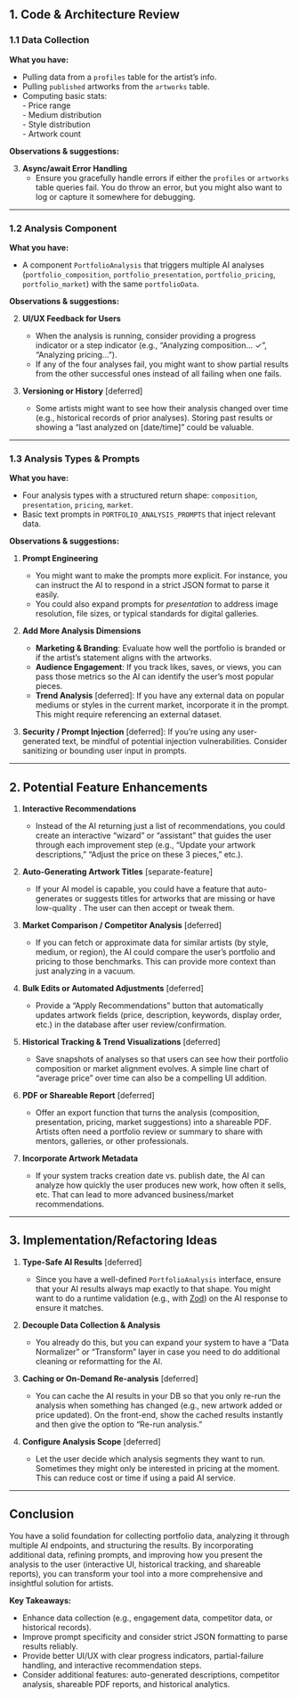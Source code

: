 
## 1. Code & Architecture Review

### 1.1 Data Collection

**What you have:**
- Pulling data from a `profiles` table for the artist’s info.
- Pulling `published` artworks from the `artworks` table.
- Computing basic stats:  
  \- Price range  
  \- Medium distribution  
  \- Style distribution  
  \- Artwork count  

**Observations & suggestions:**

3. **Async/await Error Handling**  
   - Ensure you gracefully handle errors if either the `profiles` or `artworks` table queries fail. You do throw an error, but you might also want to log or capture it somewhere for debugging.

---

### 1.2 Analysis Component

**What you have:**
- A component `PortfolioAnalysis` that triggers multiple AI analyses (`portfolio_composition`, `portfolio_presentation`, `portfolio_pricing`, `portfolio_market`) with the same `portfolioData`. 

**Observations & suggestions:**

2. **UI/UX Feedback for Users**  
   - When the analysis is running, consider providing a progress indicator or a step indicator (e.g., “Analyzing composition… ✓”, “Analyzing pricing…”). 
   - If any of the four analyses fail, you might want to show partial results from the other successful ones instead of all failing when one fails.

3. **Versioning or History** [deferred]
   - Some artists might want to see how their analysis changed over time (e.g., historical records of prior analyses). Storing past results or showing a “last analyzed on [date/time]” could be valuable.

---

### 1.3 Analysis Types & Prompts

**What you have:**
- Four analysis types with a structured return shape: `composition`, `presentation`, `pricing`, `market`.  
- Basic text prompts in `PORTFOLIO_ANALYSIS_PROMPTS` that inject relevant data.

**Observations & suggestions:**
1. **Prompt Engineering**  
   - You might want to make the prompts more explicit. For instance, you can instruct the AI to respond in a strict JSON format to parse it easily.  
   - You could also expand prompts for *presentation* to address image resolution, file sizes, or typical standards for digital galleries. 

2. **Add More Analysis Dimensions**  
   - **Marketing & Branding**: Evaluate how well the portfolio is branded or if the artist’s statement aligns with the artworks.  
   - **Audience Engagement**: If you track likes, saves, or views, you can pass those metrics so the AI can identify the user’s most popular pieces.  
   - **Trend Analysis** [deferred]: If you have any external data on popular mediums or styles in the current market, incorporate it in the prompt. This might require referencing an external dataset.

3. **Security / Prompt Injection** [deferred]: If you’re using any user-generated text, be mindful of potential injection vulnerabilities. Consider sanitizing or bounding user input in prompts.

---

## 2. Potential Feature Enhancements

1. **Interactive Recommendations**  
   - Instead of the AI returning just a list of recommendations, you could create an interactive “wizard” or “assistant” that guides the user through each improvement step (e.g., “Update your artwork descriptions,” “Adjust the price on these 3 pieces,” etc.).

2. **Auto-Generating Artwork Titles** [separate-feature]
   - If your AI model is capable, you could have a feature that auto-generates or suggests titles for artworks that are missing or have low-quality . The user can then accept or tweak them.

3. **Market Comparison / Competitor Analysis** [deferred] 
   - If you can fetch or approximate data for similar artists (by style, medium, or region), the AI could compare the user’s portfolio and pricing to those benchmarks. This can provide more context than just analyzing in a vacuum.

4. **Bulk Edits or Automated Adjustments** [deferred]
   - Provide a “Apply Recommendations” button that automatically updates artwork fields (price, description, keywords, display order, etc.) in the database after user review/confirmation.

5. **Historical Tracking & Trend Visualizations** [deferred]
   - Save snapshots of analyses so that users can see how their portfolio composition or market alignment evolves. A simple line chart of “average price” over time can also be a compelling UI addition.

6. **PDF or Shareable Report** [deferred]
   - Offer an export function that turns the analysis (composition, presentation, pricing, market suggestions) into a shareable PDF. Artists often need a portfolio review or summary to share with mentors, galleries, or other professionals.

7. **Incorporate Artwork Metadata**  
   - If your system tracks creation date vs. publish date, the AI can analyze how quickly the user produces new work, how often it sells, etc. That can lead to more advanced business/market recommendations.

---

## 3. Implementation/Refactoring Ideas

1. **Type-Safe AI Results** [deferred]
   - Since you have a well-defined `PortfolioAnalysis` interface, ensure that your AI results always map exactly to that shape. You might want to do a runtime validation (e.g., with [Zod](https://github.com/colinhacks/zod)) on the AI response to ensure it matches.

2. **Decouple Data Collection & Analysis**  
   - You already do this, but you can expand your system to have a “Data Normalizer” or “Transform” layer in case you need to do additional cleaning or reformatting for the AI.

3. **Caching or On-Demand Re-analysis** [deferred]
   - You can cache the AI results in your DB so that you only re-run the analysis when something has changed (e.g., new artwork added or price updated). On the front-end, show the cached results instantly and then give the option to “Re-run analysis.”

4. **Configure Analysis Scope** [deferred]
   - Let the user decide which analysis segments they want to run. Sometimes they might only be interested in pricing at the moment. This can reduce cost or time if using a paid AI service.

---

## Conclusion

You have a solid foundation for collecting portfolio data, analyzing it through multiple AI endpoints, and structuring the results. By incorporating additional data, refining prompts, and improving how you present the analysis to the user (interactive UI, historical tracking, and shareable reports), you can transform your tool into a more comprehensive and insightful solution for artists.

**Key Takeaways:**
- Enhance data collection (e.g., engagement data, competitor data, or historical records).  
- Improve prompt specificity and consider strict JSON formatting to parse results reliably.  
- Provide better UI/UX with clear progress indicators, partial-failure handling, and interactive recommendation steps.  
- Consider additional features: auto-generated descriptions, competitor analysis, shareable PDF reports, and historical analytics.  